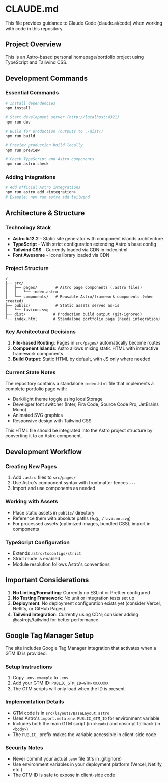 # CLAUDE.md

This file provides guidance to Claude Code (claude.ai/code) when working with code in this repository.

## Project Overview

This is an Astro-based personal homepage/portfolio project using TypeScript and Tailwind CSS.

## Development Commands

### Essential Commands
```bash
# Install dependencies
npm install

# Start development server (http://localhost:4321)
npm run dev

# Build for production (outputs to ./dist/)
npm run build

# Preview production build locally
npm run preview

# Check TypeScript and Astro components
npm run astro check
```

### Adding Integrations
```bash
# Add official Astro integrations
npm run astro add <integration>
# Example: npm run astro add tailwind
```

## Architecture & Structure

### Technology Stack
- **Astro 5.12.2** - Static site generator with component islands architecture
- **TypeScript** - With strict configuration extending Astro's base config
- **Tailwind CSS** - Currently loaded via CDN in index.html
- **Font Awesome** - Icons library loaded via CDN

### Project Structure
```
/
├── src/
│   ├── pages/        # Astro page components (.astro files)
│   │   └── index.astro
│   └── components/   # Reusable Astro/framework components (when created)
├── public/           # Static assets served as-is
│   └── favicon.svg
├── dist/            # Production build output (git-ignored)
└── index.html       # Standalone portfolio page (needs integration)
```

### Key Architectural Decisions

1. **File-based Routing**: Pages in `src/pages/` automatically become routes
2. **Component Islands**: Astro allows mixing static HTML with interactive framework components
3. **Build Output**: Static HTML by default, with JS only where needed

### Current State Notes

The repository contains a standalone `index.html` file that implements a complete portfolio page with:
- Dark/light theme toggle using localStorage
- Developer font switcher (Inter, Fira Code, Source Code Pro, JetBrains Mono)
- Animated SVG graphics
- Responsive design with Tailwind CSS

This HTML file should be integrated into the Astro project structure by converting it to an Astro component.

## Development Workflow

### Creating New Pages
1. Add `.astro` files to `src/pages/`
2. Use Astro's component syntax with frontmatter fences `---`
3. Import and use components as needed

### Working with Assets
- Place static assets in `public/` directory
- Reference them with absolute paths (e.g., `/favicon.svg`)
- For processed assets (optimized images, bundled CSS), import in components

### TypeScript Configuration
- Extends `astro/tsconfigs/strict`
- Strict mode is enabled
- Module resolution follows Astro's conventions

## Important Considerations

1. **No Linting/Formatting**: Currently no ESLint or Prettier configured
2. **No Testing Framework**: No unit or integration tests set up
3. **Deployment**: No deployment configuration exists yet (consider Vercel, Netlify, or GitHub Pages)
4. **Tailwind Integration**: Currently using CDN; consider adding @astrojs/tailwind for better performance

## Google Tag Manager Setup

The site includes Google Tag Manager integration that activates when a GTM ID is provided:

### Setup Instructions
1. Copy `.env.example` to `.env`
2. Add your GTM ID: `PUBLIC_GTM_ID=GTM-XXXXXXX`
3. The GTM scripts will only load when the ID is present

### Implementation Details
- GTM code is in `src/layouts/BaseLayout.astro`
- Uses Astro's `import.meta.env.PUBLIC_GTM_ID` for environment variable
- Includes both the main GTM script (in `<head>`) and noscript fallback (in `<body>`)
- The `PUBLIC_` prefix makes the variable accessible in client-side code

### Security Notes
- Never commit your actual `.env` file (it's in .gitignore)
- Use environment variables in your deployment platform (Vercel, Netlify, etc.)
- The GTM ID is safe to expose in client-side code